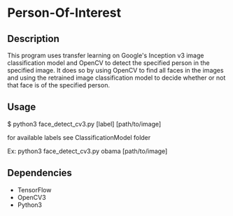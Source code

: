 # Person-Of-Interest

## Description
This program uses transfer learning on Google's Inception v3 image classification model and OpenCV to detect the specified person in the specified image. It does so by using OpenCV to find all faces in the images and using the retrained image classification model to decide whether or not that face is of the specified person. 

## Usage
$ python3 face_detect_cv3.py [label] [path/to/image]

for available labels see ClassificationModel folder

Ex: python3 face_detect_cv3.py obama [path/to/image]

## Dependencies
* TensorFlow
* OpenCV3
* Python3
